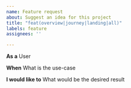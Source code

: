 ```yaml
---
name: Feature request
about: Suggest an idea for this project
title: "feat(overview|journey|landing|all)"
labels: feature
assignees: ''

---
```


**As a** 
User

**When** 
What is the use-case

**I would like to**
What would be the desired result

